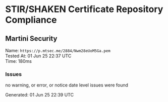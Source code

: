 # STIR/SHAKEN Certificate Repository Compliance

## Martini Security

Name: `https://p.mtsec.me/2884/Nwm28eUoM5Ga.pem`\
Tested At: 01 Jun 25 22:37 UTC\
Time: 180ms

### Issues

no warning, or error, or notice date level issues were found

Generated: 01 Jun 25 22:39 UTC